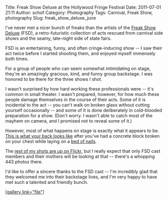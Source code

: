 Title: Freak Show Deluxe at the Hollywood Fringe Festival
Date: 2011-07-01 21:11
Author: schof
Category: Photography
Tags: Carnival, Freak Show, photography
Slug: freak_show_deluxe_june

I've never met a nicer bunch of freaks than the artists of the [Freak
Show Deluxe](http://freakshowdeluxe.com/) (FSD), a retro-futuristic
collection of acts rescued from carnival side shows and the seamy,
late-night side of state fairs.

FSD is an entertaining, funny, and often cringe-inducing show -- I saw
their act twice before I started shooting them, and enjoyed myself
immensely both times.

For a group of people who can seem somewhat intimidating on stage,
they're an amazingly gracious, kind, and funny group backstage. I was
honored to be there for the three shows I shot.

I wasn't surprised by how hard working these professionals were -- it's
common in small theater. I wasn't prepared, however, for how much these
people damage themselves in the course of their acts. Some of it is
incidental to the act -- you can't walk on broken glass without cutting
yourself occasionally -- and some of it is done deliberately in
cold-blooded preparation for a show. (Don't worry. I wasn't able to
catch most of the mayhem on camera, and I promised not to reveal some of
it.)

However, most of what happens on stage is exactly what it appears to be.
[This is what your back looks
like](http://www.flickr.com/photos/schof/5892627061/in/set-72157626971280483)
after you've had a concrete block broken on your chest while laying on a
[bed of
nails](http://photos.schof.org/Theater/Freak-Show-Deluxe-June-2011/17841106_33QK68#1364203945_8Pq8TTh).

The [rest of my shots are up on
Flickr](http://www.flickr.com/photos/schof/sets/72157626971280483/), but
I really expect that only FSD cast members and their mothers will be
looking at that -- there's a whopping 443 photos there.

I'd like to offer a sincere thanks to the FSD cast -- I'm incredibly
glad that they welcomed me into their backstage lives, and I'm very
happy to have met such a talented and friendly bunch.

<a href="http://schofdotorg.wpengine.com/wp-content/uploads/2012/04/wpid-20110623-freakshowdeluxe-0019.jpg">[gallery
link="file"]

</a>

 

